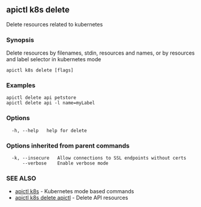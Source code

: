 ## apictl k8s delete

Delete resources related to kubernetes

### Synopsis

Delete resources by filenames, stdin, resources and names, or by resources and label selector in kubernetes mode

```
apictl k8s delete [flags]
```

### Examples

```
apictl delete api petstore
apictl delete api -l name=myLabel
```

### Options

```
  -h, --help   help for delete
```

### Options inherited from parent commands

```
  -k, --insecure   Allow connections to SSL endpoints without certs
      --verbose    Enable verbose mode
```

### SEE ALSO

* [apictl k8s](apictl_k8s.md)	 - Kubernetes mode based commands
* [apictl k8s delete apictl](apictl_k8s_delete_apictl.md)	 - Delete API resources

